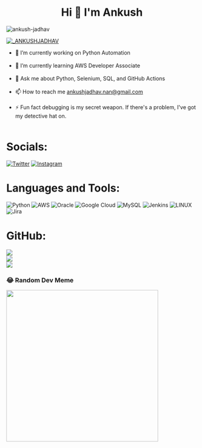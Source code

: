 <h1 align="center">Hi 👋 I'm Ankush</h1>

<p align="left"> <img src="https://komarev.com/ghpvc/?username=iamtejasmane&label=Profile%20views&color=0e75b6&style=flat" alt="ankush-jadhav" /> </p>

<p align="left"> <a href="https://twitter.com/_ANKUSHJADHAV" target="blank"><img src="https://img.shields.io/twitter/follow/_ANKUSHJADHAV?logo=twitter&style=for-the-badge" alt="_ANKUSHJADHAV" /></a> </p>



- 🔭 I’m currently working on Python Automation<br><br>
- 🌱 I’m currently learning AWS Developer Associate<br><br>
- 💬 Ask me about Python, Selenium, SQL, and GitHub Actions<br><br>
- 📫 How to reach me ankushjadhav.nan@gmail.com<br><br>
- ⚡ Fun fact debugging is my secret weapon. If there's a problem, I've got my detective hat on.<br><br>


# Socials:
[![Twitter](https://img.shields.io/badge/Twitter-3670A0.svg?logo=Twitter&logoColor=ffdd54)](https://twitter.com/_ANKUSHJADHAV) 
[![Instagram](https://img.shields.io/badge/Instagram-%23E4405F.svg?logo=Instagram&logoColor=white)](https://instagram.com/its.ankush__) 

# Languages and Tools:
![Python](https://img.shields.io/badge/python-3670A0?style=for-the-badge&logo=python&logoColor=ffdd54) ![AWS](https://img.shields.io/badge/AWS-%23FF9900.svg?style=for-the-badge&logo=amazon-aws&logoColor=white) ![Oracle](https://img.shields.io/badge/Oracle-F80000?style=for-the-badge&logo=oracle&logoColor=white) ![Google Cloud](https://img.shields.io/badge/Google%20Cloud-%234285F4.svg?style=for-the-badge&logo=google-cloud&logoColor=white) ![MySQL](https://img.shields.io/badge/mysql-%2300f.svg?style=for-the-badge&logo=mysql&logoColor=white) ![Jenkins](https://img.shields.io/badge/jenkins-%232C5263.svg?style=for-the-badge&logo=jenkins&logoColor=white) ![LINUX](https://img.shields.io/badge/Linux-FCC624?style=for-the-badge&logo=linux&logoColor=black) ![Jira](https://img.shields.io/badge/jira-%230A0FFF.svg?style=for-the-badge&logo=jira&logoColor=white)

# GitHub:
![](https://github-readme-stats.vercel.app/api?username=Ankush-jadhav&theme=default&hide_border=false&include_all_commits=false&count_private=true)<br/>
![](https://github-readme-streak-stats.herokuapp.com/?user=Ankush-jadhav&theme=default&hide_border=false)<br/>
![](https://github-readme-stats.vercel.app/api/top-langs/?username=Ankush-jadhav&theme=default&hide_border=false&include_all_commits=false&count_private=true&layout=compact)

### 😂 Random Dev Meme
<img src='https://randommeme-five.vercel.app/' style="height: 400px;"/>
